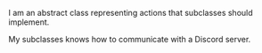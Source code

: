 I am an abstract class representing actions that subclasses should implement.

My subclasses knows how to communicate with a Discord server.